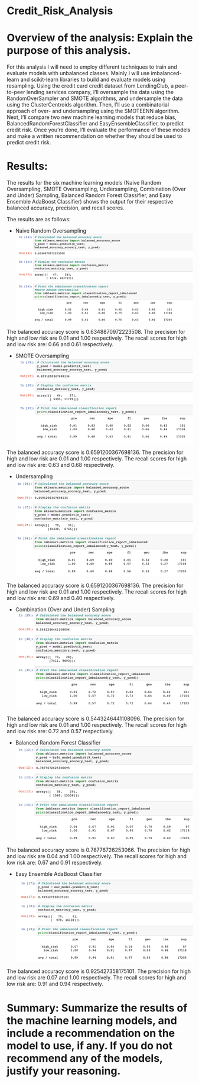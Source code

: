# Credit_Risk_Analysis

# Overview of the analysis: Explain the purpose of this analysis.

For this analysis I will need to employ different techniques to train and evaluate models with unbalanced classes. Mainly I will use imbalanced-learn and scikit-learn libraries to build and evaluate models using resampling. 
Using the credit card credit dataset from LendingClub, a peer-to-peer lending services company, I’ll oversample the data using the RandomOverSampler and SMOTE algorithms, and undersample the data using the ClusterCentroids algorithm. Then, I’ll use a combinatorial approach of over- and undersampling using the SMOTEENN algorithm. Next, I’ll compare two new machine learning models that reduce bias, BalancedRandomForestClassifier and EasyEnsembleClassifier, to predict credit risk. Once you’re done, I’ll evaluate the performance of these models and make a written recommendation on whether they should be used to predict credit risk.

# Results: 

The results for the six machine learning models (Naive Random Oversampling, SMOTE Oversampling, Undersampling, Combination (Over and Under) Sampling, Balanced Random Forest Classifier, and Easy Ensemble AdaBoost Classifier) shows the output for their respective balanced accuracy, precision, and recall scores.

The results are as follows:


* Naive Random Oversampling
!['Naive%20Random%20Oversampling](https://github.com/cbrito3/Credit_Risk_Analysis/blob/main/Naive%20Random%20Oversampling.png)

 The balanced accuracy score is 0.6348870972223508. 
 The precision for high and low risk are 0.01 and 1.00 respectively. 
 The recall scores for high and low risk are: 0.66 and 0.61 respectively. 
 

* SMOTE Oversampling
!['SMOTE%20Oversampling](https://github.com/cbrito3/Credit_Risk_Analysis/blob/main/SMOTE%20Oversampling.png)

The balanced accuracy score is 0.6591200367698136. 
The precision for high and low risk are 0.01 and 1.00 respectively. 
The recall scores for high and low risk are: 0.63 and 0.68 respectively. 
 
* Undersampling
!['Undersampling](https://github.com/cbrito3/Credit_Risk_Analysis/blob/main/Undersampling.png)

The balanced accuracy score is 0.6591200367698136. 
The precision for high and low risk are 0.01 and 1.00 respectively. 
The recall scores for high and low risk are: 0.69 and 0.40 respectively. 

* Combination (Over and Under) Sampling
!['Combination%20(Over%20and%20Under)%20Sampling](https://github.com/cbrito3/Credit_Risk_Analysis/blob/main/Combination%20(Over%20and%20Under)%20Sampling.png)

The balanced accuracy score is 0.5443246441108096. 
The precision for high and low risk are 0.01 and 1.00 respectively. 
The recall scores for high and low risk are: 0.72 and 0.57 respectively. 

* Balanced Random Forest Classifier
!['Balanced%20Random%20Forest%20Classifier](https://github.com/cbrito3/Credit_Risk_Analysis/blob/main/Balanced%20Random%20Forest%20Classifier.png)

The balanced accuracy score is 0.78776726253066. 
The precision for high and low risk are 0.04 and 1.00 respectively. 
The recall scores for high and low risk are: 0.67 and 0.91 respectively. 


* Easy Ensemble AdaBoost Classifier
!['Easy%20Ensemble%20AdaBoost%20Classifier](https://github.com/cbrito3/Credit_Risk_Analysis/blob/main/Easy%20Ensemble%20AdaBoost%20Classifier.png)

The balanced accuracy score is 0.925427358175101. 
The precision for high and low risk are 0.07 and 1.00 respectively. 
The recall scores for high and low risk are: 0.91 and 0.94 respectively. 

# Summary: Summarize the results of the machine learning models, and include a recommendation on the model to use, if any. If you do not recommend any of the models, justify your reasoning.





